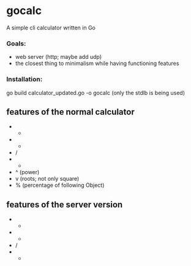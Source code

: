 # gocalc
A simple cli calculator written in Go
### Goals:
- web server (http; maybe add udp)
- the closest thing to minimalism while having functioning features
### Installation:
go build calculator_updated.go -o gocalc
(only the stdlb is being used)
## features of the normal calculator
- +
- -
- /
- *
- ^ (power)
- v (roots; not only square)
- % (percentage of following Object)
## features of the server version
- +
- -
- /
- *